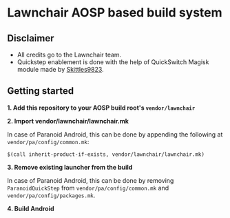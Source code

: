 # Lawnchair AOSP based build system

## Disclaimer
- All credits go to the Lawnchair team.
- Quickstep enablement is done with the help of QuickSwitch Magisk module made by [Skittles9823](https://github.com/skittles9823).

## Getting started
**1. Add this repository to your AOSP build root's `vendor/lawnchair`**

**2. Import vendor/lawnchair/lawnchair.mk**

In case of Paranoid Android, this can be done by appending the following at `vendor/pa/config/common.mk`:

`$(call inherit-product-if-exists, vendor/lawnchair/lawnchair.mk)`

**3. Remove existing launcher from the build**

In case of Paranoid Android, this can be done by removing `ParanoidQuickStep` from `vendor/pa/config/common.mk` and `vendor/pa/config/packages.mk`.

**4. Build Android**
